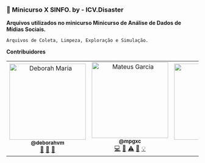 ### 🌋 Minicurso X SINFO. by - ICV.Disaster

**Arquivos utilizados no minicurso Minicurso de Análise de Dados de Mídias Sociais.**

    Arquivos de Coleta, Limpeza, Exploração e Simulação.


**Contribuidores**
<table>
<tr>
<td align="center"><a href="https://github.com/deborahvm"><img src="statics/Avatars/deborah.jpeg" width="200px;" alt="Deborah Maria"/><br /><sub><b>@deborahvm</b></sub></a><br /><a href="#" title="Ideas">🤔</a> <a href="#" title="Review">👀</a> <a href="#" title="Doc">📖</a></td>
  
<td align="center"><a href="https://github.com/mpgxc"><img src="statics/Avatars/mateus.jpeg" width="200px;" alt="Mateus Garcia"/><br /><sub><b>@mpgxc</b></sub></a><br/> <a href="https://github.com/mpgxc/XSINFO-ICV.Disaster/commits?author=mpgxc" title="Code">💻</a> <a href="#" title="Talk">📢</a> <a href="#" title="Teste">⚠️</a> <a href="#" title="Doc">📖</a> <a href="https://github.com/mpgxc/XSINFO-ICV.Disaster/tree/master/Mining%20Scripts/collecting" title="Examples">💡</a> </td>

<td align="center"><a href="https://github.com/XAnakar"><img src="statics/Avatars/carol.jpeg" width="200px;" alt="Caroline"/><br /><sub><b>@xanakar</b></sub></a><br /><a href="#" title="Talk">📢</a> <a href="#" title="Doc">📖</a><a href="#" title="Ideas"> 🤔</a> <a href="#" title="Review">👀</a> </td>

<td align="center"><a href="https://github.com/OrranaLhaynher"><img src="statics/Avatars/orrana.jpeg" width="200px;" alt="Orrana"/><br /><sub><b>@OrranaLhaynher</b></sub></a><br /><a href="https://github.com/mpgxc/XSINFO-ICV.Disaster/commits?author=OrranaLhaynher"  title="Code">💻</a> <a href="#" title="Talk">📢</a> <a href="#" title="Doc">📖</a> <a href="#" title="Examples">💡</a> </td>
</tr>
</table>


